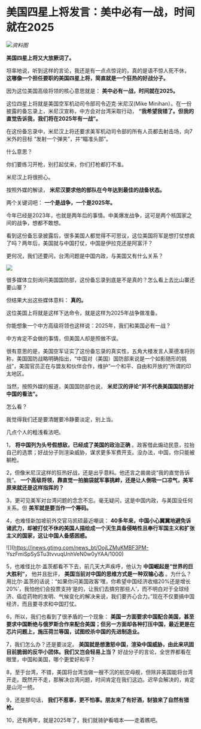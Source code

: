 # 美国四星上将发言：美中必有一战，时间就在2025

![](https://inews.gtimg.com/news_bt/O4M7d2kAZYaHMfRdW2ooHSFDOcAFIdIfj_poiS5SUkZaQAA/1000)_资料图_

**美国四星上将又大放厥词了。**

坦率地说，听到这样的言论，我还是有一点点惊诧的，真的是语不惊人死不休， **这哪像一个担任要职的美国四星上将，简直就是一个狂热的好战分子。**

因为这位美国高级将领的核心意思就是： **美中必有一战，时间就在2025。**

这位四星上将就是美国空军机动司令部司令迈克·米尼汉(Mike Minihan）。在一份披露的备忘录上，米尼汉宣称，中方会对台湾采取行动，
**“我希望我错了。但我的直觉告诉我，我们将在2025年有一战”。**

在这份备忘录中，米尼汉上将还要求美军机动司令部的所有人员都去射击场，向7米外的目标 “发射一个弹夹”，并“瞄准头部”。

什么意思？

你们要练习开枪，别打起仗来，你们打枪都打不准。

米尼汉上将很担心。

按照外媒的解读， **米尼汉要求他的部队在今年达到最佳的战备状态。**

两个关键词吧： **一个是战争，一个是2025年。**

今年已经是2023年，也就是两年后的事情。中美爆发战争，这可是两个核国家之间的战争，想都不敢想。

看到这份备忘录披露后，很多美国人都觉得不可思议，这位美国将军是想打仗想疯了吗？两年后，美国就与中国打仗，中国是伊拉克还是阿富汗？

更何况，我们还要问，台湾问题是中国内政，与美国又有什么关系？

![](https://inews.gtimg.com/news_bt/OEe3bBKI5h1-SLNxtx4Ln8V33LjhZbNFP2Rkr09PpWh-8AA/1000)

很多媒体立刻询问美国国防部，这份备忘录到底是不是真的？怎么看上去比山寨还要山寨？

但结果大出这些媒体意料： **真的。**

这位美国上将就是这样下达命令，就是这样为2025年战争做准备。

你能想象一个中方高级将领也这样说：2025年，我们和美国必有一战？

中方肯定不会做的事情，但美国人却是照做不误。

很有意思的是，美国空军证实了这份备忘录的真实性，五角大楼发言人莱德准将则称，美国国防战略明确指出，“中国对（美国）国防部来说是一个如影随形的挑战”，美国官员正在与盟友和伙伴合作，维护“一个和平、自由和开放的”所谓的印太地区。

当然，按照外媒的报道，美国国防部也说， **米尼汉的评论“并不代表美国国防部对中国的看法”。**

怎么看？

我觉得我们还是要清醒要冷静要淡定，别上当。

几点个人的粗浅看法吧。

1， **将中国列为头号假想敌，已经成了美国的政治正确**
。政客借此煽动民意，拉抬自己的选票；好战分子则渲染威胁，谋求更多军费开支。没办法，中国，你只能被躺枪。

2，但像米尼汉这样的狂热好战，还是出乎意料。他还言之凿凿说“我的直觉告诉我”。
**一个高级将领，靠直觉一拍脑袋就军事挑衅，还是让人倒吸一口凉气，美军原来就还是这样指挥的？**

3，更可见美军对台湾问题的念念不忘。毫无疑问，这是中国内政，与美国没任何关系。但 **美军就是要当作一个筹码。**

4，也难怪新加坡前外交官马凯硕最近嘲讽：
**40多年来，中国小心翼翼地避免诉诸武力，却被打仗不休的美国人描绘成一个天生具备侵略性且奉行军国主义和扩张主义的国家，这让中国人备感困惑。**

![](https://inews.gtimg.com/news_bt/OojLZMuKMBF3PM-
YszFmiSpSySTu3tvvuqUnhVeN0w0yYAA/1000)

5，也难怪比尔·盖茨都看不下去，前几天大声疾呼，他认为 **中国崛起是“世界的巨大胜利”，** 他并且批评， **美国当前对中国的思维方式是一种双输心态**
。为什么？用比尔·盖茨的话说：“如果你问美国政客‘嘿，你希望中国经济收缩20%还是增长20%’，我怕他们会投票支持‘是的，让我们去搞穷那些人’，而不明白对于全球经济、癌症药物的发明、气候变化的解决来说，我们要齐心合力。”现在不仅要搞中国经济，而且要寻求和中国打仗。

6，所以，我们也看到了很矛盾的一个现象：
**美国一方面要求中国配合美国，甚至要求中国断绝与俄罗斯合作来配合美国；但另一方面却各种打压中国，最近更是在芯片问题上，施压荷兰等国，试图绞杀中国的先进制造业。**

7，我们怎么办？还是要淡定。 **美国就是想激怒中国，渲染中国威胁，由此来巩固目前脆弱的反华小团体。我们又岂会轻易上当？**
好战分子的言论，全世界都看在眼里，中国和美国，哪个更爱好和平？

8，至于台湾，不错，美国将台湾当做一艘不沉的航空母舰，但除非美国能将台湾开走。既然开不走，那解决台湾问题，时间肯定在我们这边。迟早会解决的，肯定是山河一统。

9，还是那句话， **我们不惹事，更不怕事。朋友来了有好酒，豺狼来了自然有猎枪。**

10，还有两年，就是2025年了，我们就骑驴看唱本——走着瞧吧。

